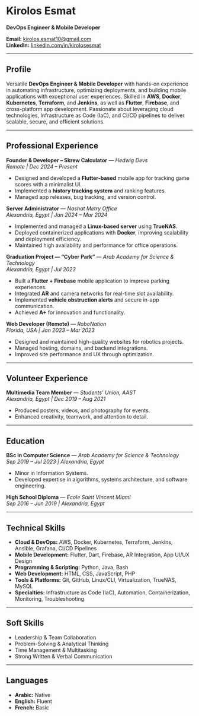 # **Kirolos Esmat**  
**DevOps Engineer & Mobile Developer**  

**Email:** [kirolos.esmat10@gmail.com](mailto:kirolos.esmat10@gmail.com)  
**LinkedIn:** [linkedin.com/in/kirolosesmat](https://www.linkedin.com/in/kirolosesmat)  

---

## **Profile**  
Versatile **DevOps Engineer & Mobile Developer** with hands-on experience in automating infrastructure, optimizing deployments, and building mobile applications with exceptional user experiences. Skilled in **AWS**, **Docker**, **Kubernetes**, **Terraform**, and **Jenkins**, as well as **Flutter**, **Firebase**, and cross-platform app development. Passionate about leveraging cloud technologies, Infrastructure as Code (IaC), and CI/CD pipelines to deliver scalable, secure, and efficient solutions.  

---

## **Professional Experience**  

**Founder & Developer – Skrew Calculator** — *Hedwig Devs*  
_Remote | Dec 2024 – Present_  
- Designed and developed a **Flutter-based** mobile app for tracking game scores with a minimalist UI.  
- Implemented a **history tracking system** and ranking features.  
- Managed app releases, bug tracking, and version control.  

**Server Administrator** — *Nashat Metry Office*  
_Alexandria, Egypt | Jan 2024 – Mar 2024_  
- Implemented and managed a **Linux-based server** using **TrueNAS**.  
- Deployed containerized applications with **Docker**, improving scalability and deployment efficiency.  
- Maintained high availability and performance for office operations.  

**Graduation Project — “Cyber Park”** — *Arab Academy for Science & Technology*  
_Alexandria, Egypt | Jul 2023_  
- Built a **Flutter + Firebase** mobile application to improve parking experiences.  
- Integrated **AR** and camera networks for real-time slot availability.  
- Implemented **vehicle obstruction alerts** and secure in-app communication.  
- Achieved **A+** for innovation and functionality.  

**Web Developer (Remote)** — *RoboNation*  
_Florida, USA | Jan 2023 – Mar 2023_  
- Designed and maintained high-quality websites for robotics projects.  
- Managed hosting, domains, and backend integrations.  
- Improved site performance and UX through optimization.  

---

## **Volunteer Experience**  

**Multimedia Team Member** — *Students’ Union, AAST*  
_Alexandria, Egypt | Dec 2019 – Aug 2021_  
- Produced posters, videos, and photography for events.  
- Enhanced creativity, teamwork, and attention to detail.  

---

## **Education**  

**BSc in Computer Science** — *Arab Academy for Science & Technology*  
_Sep 2019 – Jul 2023 | Alexandria, Egypt_  
- Minor in Information Systems.  
- Developed expertise in algorithms, systems architecture, and software engineering.  

**High School Diploma** — *École Saint Vincent Miami*  
_Sep 2016 – Jun 2019 | Alexandria, Egypt_  

---

## **Technical Skills**  
- **Cloud & DevOps:** AWS, Docker, Kubernetes, Terraform, Jenkins, Ansible, Grafana, CI/CD Pipelines  
- **Mobile Development:** Flutter, Dart, Firebase, AR Integration, App UI/UX Design  
- **Programming & Scripting:** Python, Java, Bash  
- **Web Development:** HTML, CSS, JavaScript, PHP  
- **Tools & Platforms:** Git, GitHub, Linux/CLI, Virtualization, TrueNAS, MySQL  
- **Specialties:** Infrastructure as Code (IaC), Automation, Containerization, Monitoring, Troubleshooting  

---

## **Soft Skills**  
- Leadership & Team Collaboration  
- Problem-Solving & Analytical Thinking  
- Time Management & Multitasking  
- Strong Written & Verbal Communication  

---

## **Languages**  
- **Arabic:** Native  
- **English:** Fluent  
- **French:** Basic

